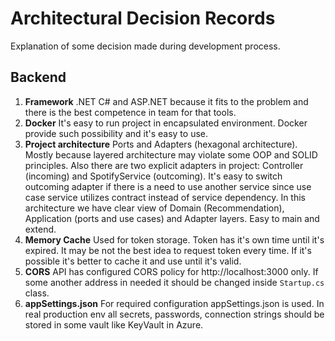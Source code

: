 # Architectural Decision Records
Explanation of some decision made during development process.

## Backend

1. **Framework**
.NET C# and ASP.NET because it fits to the problem and there is the best competence in team for that tools. 
2. **Docker**
It's easy to run project in encapsulated environment. Docker provide such possibility and it's easy to use. 
3. **Project architecture**
Ports and Adapters (hexagonal architecture). Mostly because layered architecture may violate some OOP and SOLID principles. Also there are two explicit adapters in project: Controller (incoming) and SpotifyService (outcoming). It's easy to switch outcoming adapter if there is a need to use another service since use case service utilizes contract instead of service dependency. In this architecture we have clear view of Domain (Recommendation), Application (ports and use cases) and Adapter layers. Easy to main and extend. 
4. **Memory Cache** Used for token storage. Token has it's own time until it's expired. It may be not the best idea to request token every time. If it's possible it's better to cache it and use until it's valid. 
5. **CORS** API has configured CORS policy for http://localhost:3000 only. If some another address in needed it should be changed inside `Startup.cs` class.
6. **appSettings.json** For required configuration appSettings.json is used. In real production env all secrets, passwords, connection strings should be stored in some vault like KeyVault in Azure.